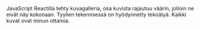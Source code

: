 JavaScript Reactilla tehty kuvagalleria, osa kuvista rajautuu väärin, jolloin ne eivät näy kokonaan. Tyylien tekemisessä on hyödynnetty tekoälyä. Kaikki kuvat ovat minun ottamia.
